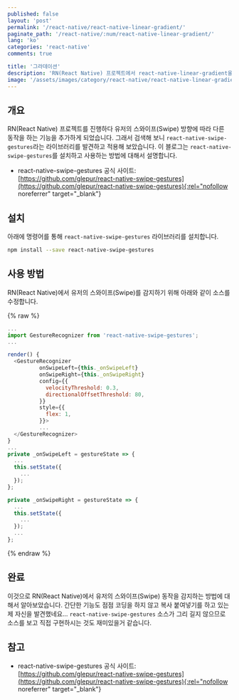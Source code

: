 ```yaml
---
published: false
layout: 'post'
permalink: '/react-native/react-native-linear-gradient/'
paginate_path: '/react-native/:num/react-native-linear-gradient/'
lang: 'ko'
categories: 'react-native'
comments: true

title: '그라데이션'
description: 'RN(React Native) 프로젝트에서 react-native-linear-gradient을 사용해서 그라데이션 백그라운드(background)를 만들어 보자.'
image: '/assets/images/category/react-native/react-native-linear-gradient.jpg'
---
```



## 개요
RN(React Native) 프로젝트를 진행하다 유저의 스와이프(Swipe) 방향에 따라 다른 동작을 하는 기능을 추가하게 되었습니다. 그래서 검색해 보니 ```react-native-swipe-gestures```라는 라이브러리를 발견하고 적용해 보았습니다. 이 블로그는 ```react-native-swipe-gestures```를 설치하고 사용하는 방법에 대해서 설명합니다.

- react-native-swipe-gestures 공식 사이트: [https://github.com/glepur/react-native-swipe-gestures](https://github.com/glepur/react-native-swipe-gestures){:rel="nofollow noreferrer" target="_blank"}

## 설치
아래에 명령어를 통해 ```react-native-swipe-gestures``` 라이브러리를 설치합니다.

```bash
npm install --save react-native-swipe-gestures
```

## 사용 방법
RN(React Native)에서 유저의 스와이프(Swipe)를 감지하기 위해 아래와 같이 소스를 수정합니다.

{% raw %}
```js
...
import GestureRecognizer from 'react-native-swipe-gestures';
...

render() {
  <GestureRecognizer
          onSwipeLeft={this._onSwipeLeft}
          onSwipeRight={this._onSwipeRight}
          config={{
            velocityThreshold: 0.3,
            directionalOffsetThreshold: 80,
          }}
          style={{
            flex: 1,
          }}>
          ...
  </GestureRecognizer>
}
...
private _onSwipeLeft = gestureState => {
  ...
  this.setState({
    ...
  });
};

private _onSwipeRight = gestureState => {
  ...
  this.setState({
    ...
  });
  ...
};
```
{% endraw %}

## 완료
이것으로 RN(React Native)에서 유저의 스와이프(Swipe) 동작을 감지하는 방법에 대해서 알아보았습니다. 간단한 기능도 점점 코딩을 하지 않고 복사 붙여넣기를 하고 있는 제 자신을 발견했네요... ```react-native-swipe-gestures``` 소스가 그리 길지 않으므로 소스를 보고 직접 구현하시는 것도 재미있을거 같습니다.


## 참고
- react-native-swipe-gestures 공식 사이트: [https://github.com/glepur/react-native-swipe-gestures](https://github.com/glepur/react-native-swipe-gestures){:rel="nofollow noreferrer" target="_blank"}